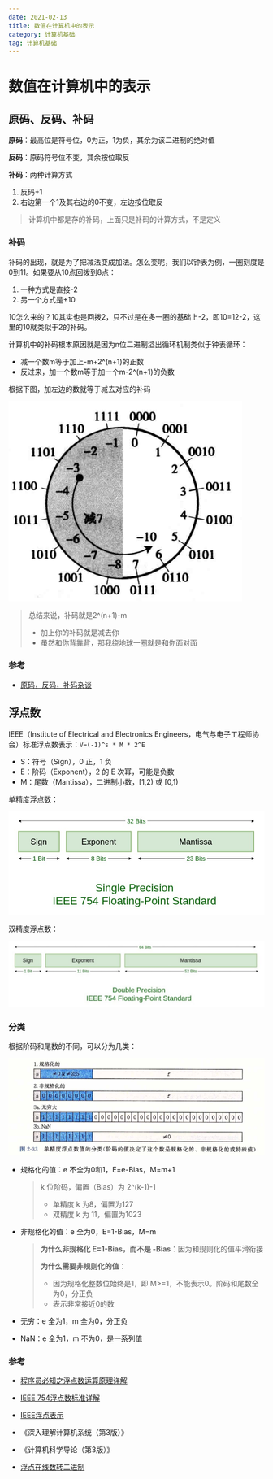 ```yaml
---
date: 2021-02-13
title: 数值在计算机中的表示
category: 计算机基础
tag: 计算机基础
---
```


# 数值在计算机中的表示

## 原码、反码、补码

**原码**：最高位是符号位，0为正，1为负，其余为该二进制的绝对值

**反码**：原码符号位不变，其余按位取反

**补码**：两种计算方式

1. 反码+1
2. 右边第一个1及其右边的0不变，左边按位取反

> 计算机中都是存的补码，上面只是补码的计算方式，不是定义

### 补码

补码的出现，就是为了把减法变成加法。怎么变呢，我们以钟表为例，一圈刻度是0到11。如果要从10点回拨到8点：

1. 一种方式是直接-2
2. 另一个方式是+10

10怎么来的？10其实也是回拨2，只不过是在多一圈的基础上-2，即10=12-2，这里的10就类似于2的补码。

计算机中的补码根本原因就是因为n位二进制溢出循环机制类似于钟表循环：

- 减一个数m等于加上-m+2^(n+1)的正数
- 反过来，加一个数m等于加一个m-2^(n+1)的负数

根据下图，加左边的数就等于减去对应的补码

![image-20210213021329311](数值在计算机中的表示/image-20210213021329311.png)

> 总结来说，补码就是2^(n+1)-m
>
> - 加上你的补码就是减去你
> - 虽然和你背靠背，那我绕地球一圈就是和你面对面

### 参考

- [原码，反码，补码杂谈](https://www.imooc.com/article/16813?block_id=tuijian_wz)

## 浮点数

IEEE（Institute of Electrical and Electronics Engineers，电气与电子工程师协会）标准浮点数表示：`V=(-1)^s * M * 2^E`


- S：符号（Sign），0 正，1 负
- E：阶码（Exponent），2 的 E 次幂，可能是负数
- M：尾数（Mantissa），二进制小数，[1,2) 或 [0,1)

单精度浮点数：

![20210214002202](数值在计算机中的表示/20210214002202.png)

双精度浮点数：

![20210214002210](数值在计算机中的表示/20210214002210.png)

### 分类

根据阶码和尾数的不同，可以分为几类：

![image-20210214002715305](数值在计算机中的表示/image-20210214002715305.png)

- 规格化的值：e 不全为0和1，E=e-Bias，M=m+1

  > k 位阶码，偏置（Bias）为 2^(k-1)-1
  >
  > - 单精度 k 为8，偏置为127
  > - 双精度 k 为 11，偏置为1023

- 非规格化的值：e 全为0，E=1-Bias，M=m

  > **为什么非规格化 E=1-Bias，而不是 -Bias**：因为和规则化的值平滑衔接
  >
  > **为什么需要非规则化的值**：
  >
  > - 因为规格化整数位始终是1，即 M>=1，不能表示0。阶码和尾数全为0，分正负
  > - 表示非常接近0的数
- 无穷：e 全为1，m 全为0，分正负
- NaN：e 全为1，m 不为0，是一系列值

### 参考

- [程序员必知之浮点数运算原理详解](https://blog.csdn.net/tercel_zhang/article/details/52537726)
- [IEEE 754浮点数标准详解](http://c.biancheng.net/view/314.html)
- [IEEE浮点表示](https://zhuanlan.zhihu.com/p/107106675)

- 《深入理解计算机系统（第3版）》
- 《计算机科学导论（第3版）》

- [浮点在线数转二进制](http://www.binaryconvert.com/result_float.html)
